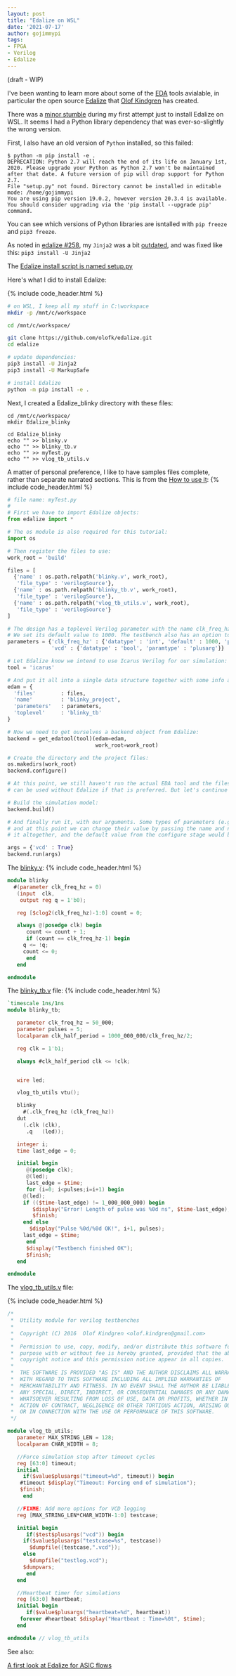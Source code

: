 ```yaml
---
layout: post
title: "Edalize on WSL"
date: '2021-07-17'
author: gojimmypi
tags:
- FPGA
- Verilog
- Edalize
---
```


(draft - WIP)

I've been wanting to learn more about some of the [EDA](https://en.wikipedia.org/wiki/Electronic_design_automation) tools avialable, 
in particular the open source [Edalize](https://github.com/olofk/edalize) that [Olof Kindgren](https://twitter.com/olofkindgren) has created.

There was a [minor stumble](https://github.com/olofk/edalize/issues/258) during my first attempt just to install Edalize on WSL.
It seems I had a Python library dependency that was ever-so-slightly the wrong version.

First, I also have an old version of `Python` installed, so this failed:
```
$ python -m pip install -e .
DEPRECATION: Python 2.7 will reach the end of its life on January 1st, 2020. Please upgrade your Python as Python 2.7 won't be maintained after that date. A future version of pip will drop support for Python 2.7.
File "setup.py" not found. Directory cannot be installed in editable mode: /home/gojimmypi
You are using pip version 19.0.2, however version 20.3.4 is available.
You should consider upgrading via the 'pip install --upgrade pip' command.
```

You can see which versions of Python libraries are isntalled with `pip freeze` and `pip3 freeze`.

As noted in [edalize #258](https://github.com/olofk/edalize/issues/258), my `Jinja2` was a bit [outdated](https://github.com/olofk/edalize/blob/master/setup.py#L57), and was fixed like this: `pip3 install -U Jinja2`

The [Edalize install script is named setup.py](https://github.com/olofk/edalize/blob/master/setup.py)

Here's what I did to install Edalize:

{% include code_header.html %}
```bash
# on WSL, I keep all my stuff in C:\workspace
mkdir -p /mnt/c/workspace

cd /mnt/c/workspace/

git clone https://github.com/olofk/edalize.git
cd edalize

# update dependencies:
pip3 install -U Jinja2
pip3 install -U MarkupSafe

# install Edalize
python -m pip install -e .

```

Next, I created a Edalize_blinky directory with these files:

```
cd /mnt/c/workspace/
mkdir Edalize_blinky

cd Edalize_blinky
echo "" >> blinky.v
echo "" >> blinky_tb.v
echo "" >> myTest.py
echo "" >> vlog_tb_utils.v
```

A matter of personal preference, I like to have samples files complete, rather than separate narrated sections.
This is from the [How to use it](https://github.com/olofk/edalize#how-to-use-it):
{% include code_header.html %}
```python
# file name: myTest.py
#
# First we have to import Edalize objects:
from edalize import *

# The os module is also required for this tutorial:
import os

# Then register the files to use:
work_root = 'build'

files = [
  {'name' : os.path.relpath('blinky.v', work_root),
   'file_type' : 'verilogSource'},
  {'name' : os.path.relpath('blinky_tb.v', work_root),
   'file_type' : 'verilogSource'},
  {'name' : os.path.relpath('vlog_tb_utils.v', work_root),
   'file_type' : 'verilogSource'}
]

# The design has a toplevel Verilog parameter with the name clk_freq_hz that accepts integers. 
# We set its default value to 1000. The testbench also has an option to enable waveform dumping by setting a plusarg called vcd:
parameters = {'clk_freq_hz' : {'datatype' : 'int', 'default' : 1000, 'paramtype' : 'vlogparam'},
              'vcd' : {'datatype' : 'bool', 'paramtype' : 'plusarg'}}

# Let Edalize know we intend to use Icarus Verilog for our simulation:
tool = 'icarus'

# And put it all into a single data structure together with some info about the toplevel and name for the project:
edam = {
  'files'        : files,
  'name'         : 'blinky_project',
  'parameters'   : parameters,
  'toplevel'     : 'blinky_tb'
}

# Now we need to get ourselves a backend object from Edalize:
backend = get_edatool(tool)(edam=edam,
                            work_root=work_root)

# Create the directory and the project files:
os.makedirs(work_root)
backend.configure()

# At this point, we still haven't run the actual EDA tool and the files in the `work_root` directory 
# can be used without Edalize if that is preferred. But let's continue the example with Edalize.

# Build the simulation model:
backend.build()

# And finally run it, with our arguments. Some types of parameters (e.g. plusargs) are defined aat runtime,
# and at this point we can change their value by passing the name and new value to run(). Or we could skip
# it altogether, and the default value from the configure stage would be used. Let's run with VCD logging enabled:

args = {'vcd' : True}
backend.run(args)

```

The [blinky.v](https://github.com/fusesoc/blinky/blob/master/blinky.v):
{% include code_header.html %}
```verilog
module blinky
  #(parameter clk_freq_hz = 0)
   (input  clk,
    output reg q = 1'b0);

   reg [$clog2(clk_freq_hz)-1:0] count = 0;

   always @(posedge clk) begin
      count <= count + 1;
      if (count == clk_freq_hz-1) begin
	 q <= !q;
	 count <= 0;
      end
   end

endmodule
```

The [blinky_tb.v](https://github.com/fusesoc/blinky/blob/master/blinky_tb.v) file:
{% include code_header.html %}
```verilog
`timescale 1ns/1ns
module blinky_tb;

   parameter clk_freq_hz = 50_000;
   parameter pulses = 5;
   localparam clk_half_period = 1000_000_000/clk_freq_hz/2;

   reg clk = 1'b1;

   always #clk_half_period clk <= !clk;


   wire led;

   vlog_tb_utils vtu();

   blinky
     #(.clk_freq_hz (clk_freq_hz))
   dut
     (.clk (clk),
      .q   (led));

   integer i;
   time last_edge = 0;

   initial begin
      @(posedge clk);
      @(led);
      last_edge = $time;
      for (i=0; i<pulses;i=i+1) begin
	 @(led);
	 if (($time-last_edge) != 1_000_000_000) begin
	    $display("Error! Length of pulse was %0d ns", $time-last_edge);
	    $finish;
	 end else
	   $display("Pulse %0d/%0d OK!", i+1, pulses);
	 last_edge = $time;
      end
      $display("Testbench finished OK");
      $finish;
   end

endmodule
```

The [vlog_tb_utils.v](https://github.com/fusesoc/vlog_tb_utils/blob/master/vlog_tb_utils.v) file:

{% include code_header.html %}
```verilog
/*
 *  Utility module for verilog testbenches
 *
 *  Copyright (C) 2016  Olof Kindgren <olof.kindgren@gmail.com>
 *
 *  Permission to use, copy, modify, and/or distribute this software for any
 *  purpose with or without fee is hereby granted, provided that the above
 *  copyright notice and this permission notice appear in all copies.
 *
 *  THE SOFTWARE IS PROVIDED "AS IS" AND THE AUTHOR DISCLAIMS ALL WARRANTIES
 *  WITH REGARD TO THIS SOFTWARE INCLUDING ALL IMPLIED WARRANTIES OF
 *  MERCHANTABILITY AND FITNESS. IN NO EVENT SHALL THE AUTHOR BE LIABLE FOR
 *  ANY SPECIAL, DIRECT, INDIRECT, OR CONSEQUENTIAL DAMAGES OR ANY DAMAGES
 *  WHATSOEVER RESULTING FROM LOSS OF USE, DATA OR PROFITS, WHETHER IN AN
 *  ACTION OF CONTRACT, NEGLIGENCE OR OTHER TORTIOUS ACTION, ARISING OUT OF
 *  OR IN CONNECTION WITH THE USE OR PERFORMANCE OF THIS SOFTWARE.
 */

module vlog_tb_utils;
   parameter MAX_STRING_LEN = 128;
   localparam CHAR_WIDTH = 8;

   //Force simulation stop after timeout cycles
   reg [63:0] timeout;
   initial
     if($value$plusargs("timeout=%d", timeout)) begin
	#timeout $display("Timeout: Forcing end of simulation");
	$finish;
     end

   //FIXME: Add more options for VCD logging
   reg [MAX_STRING_LEN*CHAR_WIDTH-1:0] testcase;

   initial begin
      if($test$plusargs("vcd")) begin
	 if($value$plusargs("testcase=%s", testcase))
	   $dumpfile({testcase,".vcd"});
	 else
	   $dumpfile("testlog.vcd");
	 $dumpvars;
      end
   end

   //Heartbeat timer for simulations
   reg [63:0] heartbeat;
   initial begin
      if($value$plusargs("heartbeat=%d", heartbeat))
	forever #heartbeat $display("Heartbeat : Time=%0t", $time);
   end

endmodule // vlog_tb_utils
```


See also:

[A first look at Edalize for ASIC flows](http://olofkindgren.blogspot.com/2021/04/a-first-look-at-edalize-for-asic-flows.html)